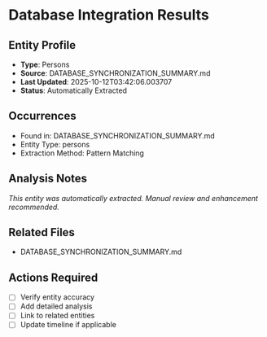 # Database Integration Results

## Entity Profile
- **Type**: Persons
- **Source**: DATABASE_SYNCHRONIZATION_SUMMARY.md
- **Last Updated**: 2025-10-12T03:42:06.003707
- **Status**: Automatically Extracted

## Occurrences
- Found in: DATABASE_SYNCHRONIZATION_SUMMARY.md
- Entity Type: persons
- Extraction Method: Pattern Matching

## Analysis Notes
*This entity was automatically extracted. Manual review and enhancement recommended.*

## Related Files
- DATABASE_SYNCHRONIZATION_SUMMARY.md

## Actions Required
- [ ] Verify entity accuracy
- [ ] Add detailed analysis
- [ ] Link to related entities
- [ ] Update timeline if applicable
